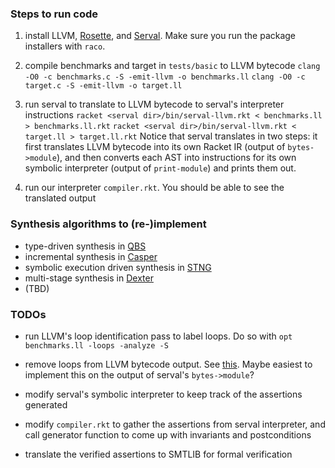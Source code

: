 ### Steps to run code

1. install LLVM, [Rosette](https://emina.github.io/rosette/), and [Serval](https://github.com/uw-unsat/serval). 
   Make sure you run the package installers with `raco`.

2. compile benchmarks and target in `tests/basic` to LLVM bytecode
   `clang -O0 -c benchmarks.c -S -emit-llvm -o benchmarks.ll`
   `clang -O0 -c target.c -S -emit-llvm -o target.ll`

3. run serval to translate to LLVM bytecode to serval's interpreter instructions
   `racket <serval dir>/bin/serval-llvm.rkt < benchmarks.ll > benchmarks.ll.rkt`
   `racket <serval dir>/bin/serval-llvm.rkt < target.ll > target.ll.rkt`
   Notice that serval translates in two steps: it first translates LLVM bytecode into
   its own Racket IR (output of `bytes->module`), and then converts each AST into
   instructions for its own symbolic interpreter (output of `print-module`) and prints them out.

4. run our interpreter `compiler.rkt`. You should be able to see the translated output


### Synthesis algorithms to (re-)implement

* type-driven synthesis in [QBS](https://homes.cs.washington.edu/~akcheung/papers/pldi13.pdf)
* incremental synthesis in [Casper](http://casper.uwplse.org/)
* symbolic execution driven synthesis in [STNG](http://stng.uwplse.org/)
* multi-stage synthesis in [Dexter](http://dexter.uwplse.org/)
* (TBD)


### TODOs

* run LLVM's loop identification pass to label loops. Do so with `opt benchmarks.ll -loops -analyze -S`

* remove loops from LLVM bytecode output. See [this](https://courses.cs.washington.edu/courses/cse507/19au/doc/L13.pdf). 
  Maybe easiest to implement this on the output of serval's `bytes->module`?

* modify serval's symbolic interpreter to keep track of the assertions generated

* modify `compiler.rkt` to gather the assertions from serval interpreter, and call generator function to come up with invariants and postconditions

* translate the verified assertions to SMTLIB for formal verification
